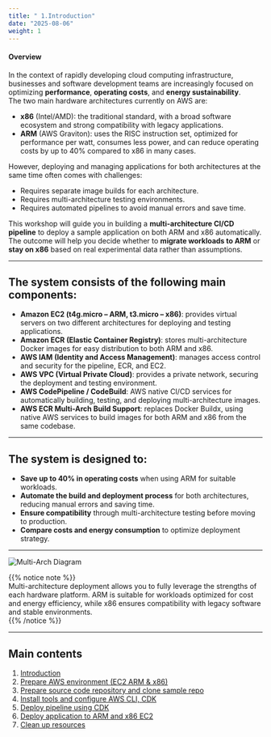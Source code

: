 ```yaml
---
title: " 1.Introduction"
date: "2025-08-06"
weight: 1
---
```


#### Overview
In the context of rapidly developing cloud computing infrastructure, businesses and software development teams are increasingly focused on optimizing **performance**, **operating costs**, and **energy sustainability**.  
The two main hardware architectures currently on AWS are:

- **x86** (Intel/AMD): the traditional standard, with a broad software ecosystem and strong compatibility with legacy applications.  
- **ARM** (AWS Graviton): uses the RISC instruction set, optimized for performance per watt, consumes less power, and can reduce operating costs by up to 40% compared to x86 in many cases.

However, deploying and managing applications for both architectures at the same time often comes with challenges:  
- Requires separate image builds for each architecture.  
- Requires multi-architecture testing environments.  
- Requires automated pipelines to avoid manual errors and save time.

This workshop will guide you in building a **multi-architecture CI/CD pipeline** to deploy a sample application on both ARM and x86 automatically.  
The outcome will help you decide whether to **migrate workloads to ARM** or **stay on x86** based on real experimental data rather than assumptions.

---

## The system consists of the following main components:

- **Amazon EC2 (t4g.micro – ARM, t3.micro – x86)**: provides virtual servers on two different architectures for deploying and testing applications.  
- **Amazon ECR (Elastic Container Registry)**: stores multi-architecture Docker images for easy distribution to both ARM and x86.  
- **AWS IAM (Identity and Access Management)**: manages access control and security for the pipeline, ECR, and EC2.  
- **AWS VPC (Virtual Private Cloud)**: provides a private network, securing the deployment and testing environment.  
- **AWS CodePipeline / CodeBuild**: AWS native CI/CD services for automatically building, testing, and deploying multi-architecture images.  
- **AWS ECR Multi-Arch Build Support**: replaces Docker Buildx, using native AWS services to build images for both ARM and x86 from the same codebase.

---

## The system is designed to:

- **Save up to 40% in operating costs** when using ARM for suitable workloads.  
- **Automate the build and deployment process** for both architectures, reducing manual errors and saving time.  
- **Ensure compatibility** through multi-architecture testing before moving to production.  
- **Compare costs and energy consumption** to optimize deployment strategy.

---

![Multi-Arch Diagram](/images/diagram.png?featherlight=false&width=90pc)

{{% notice note %}}  
Multi-architecture deployment allows you to fully leverage the strengths of each hardware platform. ARM is suitable for workloads optimized for cost and energy efficiency, while x86 ensures compatibility with legacy software and stable environments.  
{{% /notice %}}

---

## Main contents

1. [Introduction](/introduction)  
2. [Prepare AWS environment (EC2 ARM & x86)](/ec2/)  
3. [Prepare source code repository and clone sample repo](/clone/)  
4. [Install tools and configure AWS CLI, CDK](/cli-cdk/)  
5. [Deploy pipeline using CDK](/cdk-pipeline/)  
6. [Deploy application to ARM and x86 EC2](/deploy/)  
7. [Clean up resources](/cleanup/)  
